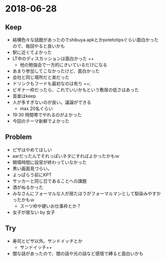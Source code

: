 # 2018-06-28

## Keep
- 結構色々な話題があったのでshibuya.apkとかpotetotipsぐらい面白かったので、毎回やると良いかも
- 駅に近くてよかった
- LT中のディスカッションは面白かった ++
  - 他の勉強会で一方的にきいているだけになる
- あまり参加してこなかったけど、面白かった
- 会社と同じ場所だと楽だった
- ドリンクもフードも最初なのは有り ++;
- ビギナー枠だったら、これでいいかもという敷居の低さはあった
- 音楽はkeep
- 人が多すぎないのが良い。議論ができる
  - max 20名ぐらい
- 19:30 時間帯でやれるのがよかった
- 今回のテーマ新鮮でよかった

## Problem
- ピザはやめてほしい
- aarだったんでそれっぽいネタにすればよかったかもｗ
- 開場時間に設営が終わっていなかった
- 黒い画面見づらい。
- よっぱらう前にKPT
- サッカーと同じ日であることへの課題
- 酒がぬるかった
- みなさんにフォーマルな人が居たほうがフォーマルマンとして馴染みやすかったかもｗ
  - スーツ枠や硬いお仕事枠とか？
- 女子が居ない by 女子

## Try
- 寿司とピザ以外。サンドイッチとか
  - サンドイッチ++
- 闇な話があったので、闇の話や光の話など感情で縛ると面白いかも



